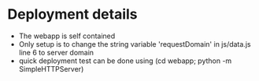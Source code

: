 Deployment details
==================

* The webapp is self contained
* Only setup is to change the string variable 'requestDomain' in js/data.js line 6 to server domain
* quick deployment test can be done using (cd webapp; python -m SimpleHTTPServer)

